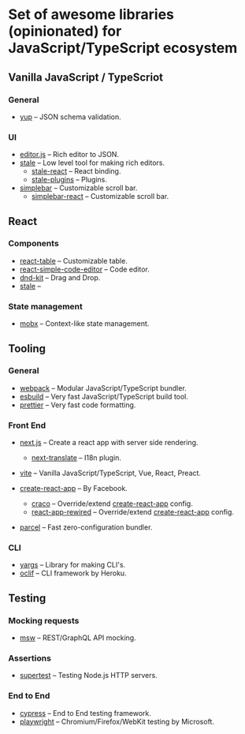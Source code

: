 # Set of awesome libraries (opinionated) for JavaScript/TypeScript ecosystem

## Vanilla JavaScript / TypeScriot

### General

- [yup](https://github.com/jquense/yup) – JSON schema validation.

### UI

- [editor.js](https://github.com/codex-team/editor.js) – Rich editor to JSON.
- [stale](https://github.com/ianstormtaylor/slate) – Low level tool for making rich editors.
  - [stale-react](https://github.com/ianstormtaylor/slate/tree/main/packages/slate-react) – React binding.
  - [stale-plugins](https://github.com/udecode/slate-plugins) – Plugins.
- [simplebar](https://github.com/Grsmto/simplebar) – Customizable scroll bar.
  - [simplebar-react](https://github.com/Grsmto/simplebar/tree/master/packages/simplebar-react) – Customizable scroll bar.

## React

### Components

- [react-table](https://github.com/tannerlinsley/react-table) – Customizable table.
- [react-simple-code-editor](https://github.com/satya164/react-simple-code-editor) – Code editor.
- [dnd-kit](https://github.com/clauderic/dnd-kit) – Drag and Drop.
- [stale](https://github.com/ianstormtaylor/slate/tree/main/packages/slate-react) –

### State management

- [mobx](https://github.com/mobxjs/mobx) – Context-like state management.

## Tooling

### General

- [webpack](https://github.com/webpack/webpack) – Modular JavaScript/TypeScript bundler.
- [esbuild](https://github.com/evanw/esbuild) – Very fast JavaScript/TypeScript build tool.
- [prettier](https://github.com/prettier/prettier) – Very fast code formatting.

### Front End

- [next.js](https://github.com/vercel/next.js) – Create a react app with server side rendering.

  - [next-translate](https://github.com/vinissimus/next-translate) – I18n plugin.

- [vite](https://github.com/vitejs/vite) – Vanilla JavaScript/TypeScript, Vue, React, Preact.
- [create-react-app](https://github.com/facebook/create-react-app) – By Facebook.
  - [craco](https://github.com/gsoft-inc/craco) – Override/extend [create-react-app](https://github.com/facebook/create-react-app) config.
  - [react-app-rewired](https://github.com/timarney/react-app-rewired) – Override/extend [create-react-app](https://github.com/facebook/create-react-app) config.
- [parcel](https://github.com/parcel-bundler/parcel) – Fast zero-configuration bundler.

### CLI

- [yargs](https://github.com/yargs/yargs) – Library for making CLI's.
- [oclif](https://github.com/oclif/oclif) – CLI framework by Heroku.

## Testing

### Mocking requests

- [msw](https://github.com/mswjs/msw) – REST/GraphQL API mocking.

### Assertions

- [supertest](https://github.com/visionmedia/supertest) – Testing Node.js HTTP servers.

### End to End

- [cypress](https://www.cypress.io/) – End to End testing framework.
- [playwright](https://github.com/microsoft/playwright) – Chromium/Firefox/WebKit testing by Microsoft.
